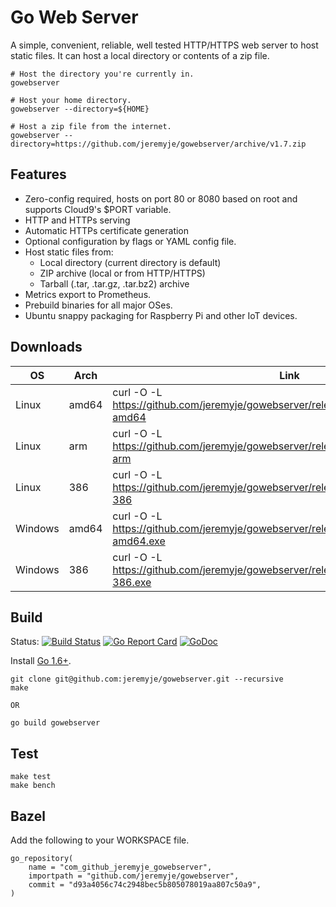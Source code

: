 Go Web Server
=============

A simple, convenient, reliable, well tested HTTP/HTTPS web server to host static files.
It can host a local directory or contents of a zip file.

```
# Host the directory you're currently in.
gowebserver

# Host your home directory.
gowebserver --directory=${HOME}

# Host a zip file from the internet.
gowebserver --directory=https://github.com/jeremyje/gowebserver/archive/v1.7.zip
```

Features
--------
 * Zero-config required, hosts on port 80 or 8080 based on root and supports Cloud9's $PORT variable.
 * HTTP and HTTPs serving
 * Automatic HTTPs certificate generation
 * Optional configuration by flags or YAML config file.
 * Host static files from:
   * Local directory (current directory is default)
   * ZIP archive (local or from HTTP/HTTPS)
   * Tarball (.tar, .tar.gz, .tar.bz2) archive
 * Metrics export to Prometheus.
 * Prebuild binaries for all major OSes.
 * Ubuntu snappy packaging for Raspberry Pi and other IoT devices.


Downloads
---------

|    OS    | Arch  | Link
|----------|-------|-------------------------------------------------------------------------------------------
|Linux     | amd64 | curl -O -L https://github.com/jeremyje/gowebserver/releases/download/v1.6/server-amd64
|Linux     | arm   | curl -O -L https://github.com/jeremyje/gowebserver/releases/download/v1.6/server-arm
|Linux     | 386   | curl -O -L https://github.com/jeremyje/gowebserver/releases/download/v1.6/server-386
|Windows   | amd64 | curl -O -L https://github.com/jeremyje/gowebserver/releases/download/v1.6/server-amd64.exe
|Windows   | 386   | curl -O -L https://github.com/jeremyje/gowebserver/releases/download/v1.6/server-386.exe


Build
-----

Status: [![Build Status](https://secure.travis-ci.org/jeremyje/gowebserver.png)](http://travis-ci.org/jeremyje/gowebserver) [![Go Report Card](https://goreportcard.com/badge/github.com/jeremyje/gowebserver)](https://goreportcard.com/report/github.com/jeremyje/gowebserver) [![GoDoc](https://godoc.org/github.com/jeremyje/gowebserver?status.svg)](https://godoc.org/github.com/jeremyje/gowebserver)

Install [Go 1.6+](https://golang.org/dl/).

```
git clone git@github.com:jeremyje/gowebserver.git --recursive
make

OR

go build gowebserver
```

Test
----

```
make test
make bench
```

Bazel
-----
Add the following to your WORKSPACE file.

```
go_repository(
    name = "com_github_jeremyje_gowebserver",
    importpath = "github.com/jeremyje/gowebserver",
    commit = "d93a4056c74c2948bec5b805078019aa807c50a9",
)
```